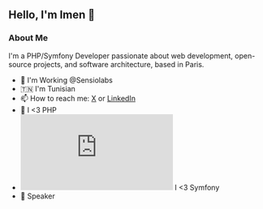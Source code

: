 ## Hello, I'm Imen 👋

### About Me
I'm a PHP/Symfony Developer passionate about web development, open-source projects, and software architecture, based in Paris.

- 🏢 I'm Working @Sensiolabs
- 🇹🇳 I'm Tunisian
- 📫 How to reach me: [X](https://x.com/imenezzine1) or [LinkedIn](https://www.linkedin.com/in/imen-ezzine-09938a45/)
- 🐘 I <3 PHP
- ![Symfony Logo](https://view.svg.zone/view.html?url=https://www.vectorlogo.zone/logos/symfony/symfony-ar21.svg&zoom=max&backUrl=https://www.vectorlogo.zone/logos/symfony/index.html&backText=Return+to+VectorLogoZone) I <3 Symfony
- 📢 Speaker

